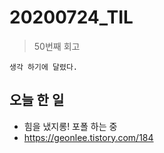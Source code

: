 # 20200724_TIL

> 50번째 회고  


```
생각 하기에 달렸다.
```

## 오늘 한 일

- 힘을 냈지롱! 포폴 하는 중
- https://geonlee.tistory.com/184